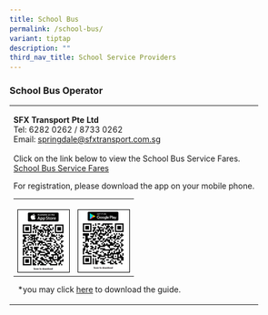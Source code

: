```yaml
---
title: School Bus
permalink: /school-bus/
variant: tiptap
description: ""
third_nav_title: School Service Providers
---
```

<h3>School Bus Operator</h3>
<p></p>
<table style="minWidth: 25px">
<colgroup>
<col>
</colgroup>
<tbody>
<tr>
<td rowspan="1" colspan="1">
<p><strong>SFX Transport Pte Ltd</strong>
<br>Tel: 6282 0262 / 8733 0262
<br>Email: <a href="mailto:school@sfxtransport.com.sg" rel="noopener noreferrer nofollow" target="_blank">springdale@sfxtransport.com.sg</a> 
<br>
<br>Click on the link below to view the School Bus Service Fares.
<br><a href="/files/school%20bus%20service%20fares.pdf" rel="noopener noreferrer nofollow" target="_blank">School Bus Service Fares</a>
</p>
<p></p>
<p>For registration, please download the app on your mobile phone.</p>
<p></p>
<table style="minWidth: 50px">
<colgroup>
<col>
<col>
</colgroup>
<tbody>
<tr>
<th rowspan="1" colspan="1">
<p></p>
<div class="isomer-image-wrapper">
<img style="width: 100%" height="auto" width="100%" alt="" src="/images/App_store_school_bus.png">
</div>
</th>
<th rowspan="1" colspan="1">
<p></p>
<div class="isomer-image-wrapper">
<img style="width: 100%" height="auto" width="100%" alt="" src="/images/google_pay_school_bus.png">
</div>
</th>
</tr>
</tbody>
</table>
<p>&nbsp; *you may click <a href="https://go.gov.sg/sfx-parent-app-user-guide" rel="noopener noreferrer nofollow" target="_blank">here</a> to download
the guide.</p>
</td>
</tr>
</tbody>
</table>
<p></p>